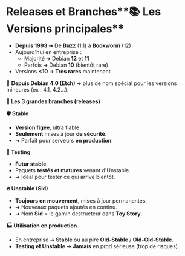# Releases et Branches**📚 Les Versions principales**

- **Depuis 1993** ➔ De **Buzz** (1.1) à **Bookworm** (12)
- Aujourd'hui en entreprise :
  - Majorité ➔ Debian **12** et **11**
  - Parfois ➔ Debian **10** (bientôt rare)
- Versions **<10** ➔ **Très rares** maintenant.

🧩 **Depuis Debian 4.0 (Etch)** ➔ plus de nom spécial pour les versions mineures (ex : 4.1, 4.2...).



**🌿 Les 3 grandes branches (releases)**

**🛡️ Stable**

- **Version figée**, ultra fiable
- **Seulement** mises à jour **de sécurité**.
- ➔ Parfait pour serveurs **en production**.



**🧪 Testing**

- **Futur stable**.
- Paquets **testés et matures** venant d'Unstable.
- ➔ Idéal pour tester ce qui arrive bientôt.



**🔥 Unstable (Sid)**

- **Toujours en mouvement**, mises à jour permanentes.
- ➔ Nouveaux paquets ajoutés en continu.
- ➔ Nom **Sid** = le gamin destructeur dans **Toy Story**.



**🏭 Utilisation en production**

- En entreprise ➔ **Stable** ou au pire **Old-Stable** / **Old-Old-Stable**.
- **Testing et Unstable** ➔ **Jamais** en prod sérieuse (trop de risques).
